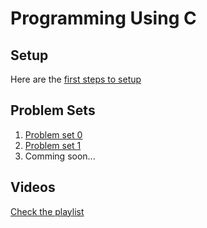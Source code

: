 # Programming Using C

## Setup
Here are the [first steps to setup](setup.md)

## Problem Sets

1. [Problem set 0](psets/0/)
2. [Problem set 1](psets/1/)
3. Comming soon...

## Videos
[Check the playlist](https://youtube.com/playlist?list=PL2JHjjegWZ1ROCsHbAMhRifS5eoGiP9YE&si=ESsdyVmo_uuHcgj1)